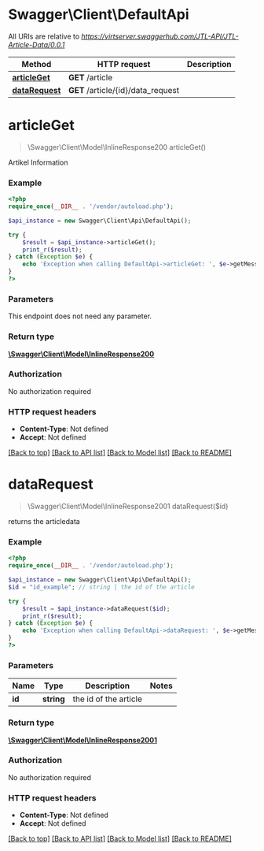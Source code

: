 # Swagger\Client\DefaultApi

All URIs are relative to *https://virtserver.swaggerhub.com/JTL-API/JTL-Article-Data/0.0.1*

Method | HTTP request | Description
------------- | ------------- | -------------
[**articleGet**](DefaultApi.md#articleGet) | **GET** /article | 
[**dataRequest**](DefaultApi.md#dataRequest) | **GET** /article/{id}/data_request | 


# **articleGet**
> \Swagger\Client\Model\InlineResponse200 articleGet()



Artikel Information

### Example
```php
<?php
require_once(__DIR__ . '/vendor/autoload.php');

$api_instance = new Swagger\Client\Api\DefaultApi();

try {
    $result = $api_instance->articleGet();
    print_r($result);
} catch (Exception $e) {
    echo 'Exception when calling DefaultApi->articleGet: ', $e->getMessage(), PHP_EOL;
}
?>
```

### Parameters
This endpoint does not need any parameter.

### Return type

[**\Swagger\Client\Model\InlineResponse200**](../Model/InlineResponse200.md)

### Authorization

No authorization required

### HTTP request headers

 - **Content-Type**: Not defined
 - **Accept**: Not defined

[[Back to top]](#) [[Back to API list]](../../README.md#documentation-for-api-endpoints) [[Back to Model list]](../../README.md#documentation-for-models) [[Back to README]](../../README.md)

# **dataRequest**
> \Swagger\Client\Model\InlineResponse2001 dataRequest($id)



returns the articledata

### Example
```php
<?php
require_once(__DIR__ . '/vendor/autoload.php');

$api_instance = new Swagger\Client\Api\DefaultApi();
$id = "id_example"; // string | the id of the article

try {
    $result = $api_instance->dataRequest($id);
    print_r($result);
} catch (Exception $e) {
    echo 'Exception when calling DefaultApi->dataRequest: ', $e->getMessage(), PHP_EOL;
}
?>
```

### Parameters

Name | Type | Description  | Notes
------------- | ------------- | ------------- | -------------
 **id** | **string**| the id of the article |

### Return type

[**\Swagger\Client\Model\InlineResponse2001**](../Model/InlineResponse2001.md)

### Authorization

No authorization required

### HTTP request headers

 - **Content-Type**: Not defined
 - **Accept**: Not defined

[[Back to top]](#) [[Back to API list]](../../README.md#documentation-for-api-endpoints) [[Back to Model list]](../../README.md#documentation-for-models) [[Back to README]](../../README.md)

